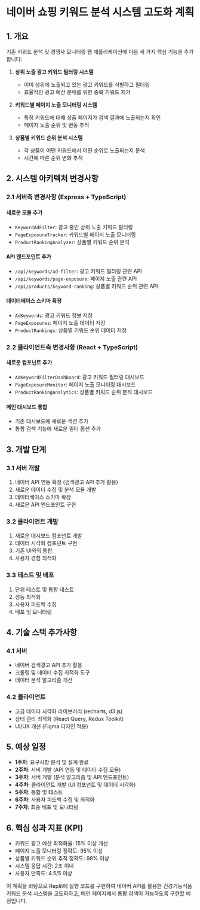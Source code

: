 # 네이버 쇼핑 키워드 분석 시스템 고도화 계획

## 1. 개요

기존 키워드 분석 및 경쟁사 모니터링 웹 애플리케이션에 다음 세 가지 핵심 기능을 추가합니다:

1. **상위 노출 광고 키워드 필터링 시스템**
   - 이미 상위에 노출되고 있는 광고 키워드를 식별하고 필터링
   - 효율적인 광고 예산 분배를 위한 중복 키워드 제거

2. **키워드별 페이지 노출 모니터링 시스템**
   - 특정 키워드에 대해 상품 페이지가 검색 결과에 노출되는지 확인
   - 페이지 노출 순위 및 변동 추적

3. **상품별 키워드 순위 분석 시스템**
   - 각 상품이 어떤 키워드에서 어떤 순위로 노출되는지 분석
   - 시간에 따른 순위 변화 추적

## 2. 시스템 아키텍처 변경사항

### 2.1 서버측 변경사항 (Express + TypeScript)

#### 새로운 모듈 추가
- `KeywordAdFilter`: 광고 중인 상위 노출 키워드 필터링
- `PageExposureTracker`: 키워드별 페이지 노출 모니터링
- `ProductRankingAnalyzer`: 상품별 키워드 순위 분석

#### API 엔드포인트 추가
- `/api/keywords/ad-filter`: 광고 키워드 필터링 관련 API
- `/api/keywords/page-exposure`: 페이지 노출 관련 API
- `/api/products/keyword-ranking`: 상품별 키워드 순위 관련 API

#### 데이터베이스 스키마 확장
- `AdKeywords`: 광고 키워드 정보 저장
- `PageExposures`: 페이지 노출 데이터 저장
- `ProductRankings`: 상품별 키워드 순위 데이터 저장

### 2.2 클라이언트측 변경사항 (React + TypeScript)

#### 새로운 컴포넌트 추가
- `AdKeywordFilterDashboard`: 광고 키워드 필터링 대시보드
- `PageExposureMonitor`: 페이지 노출 모니터링 대시보드
- `ProductRankingAnalytics`: 상품별 키워드 순위 분석 대시보드

#### 메인 대시보드 통합
- 기존 대시보드에 새로운 섹션 추가
- 통합 검색 기능에 새로운 필터 옵션 추가

## 3. 개발 단계

### 3.1 서버 개발
1. 네이버 API 연동 확장 (검색광고 API 추가 활용)
2. 새로운 데이터 수집 및 분석 모듈 개발
3. 데이터베이스 스키마 확장
4. 새로운 API 엔드포인트 구현

### 3.2 클라이언트 개발
1. 새로운 대시보드 컴포넌트 개발
2. 데이터 시각화 컴포넌트 구현
3. 기존 UI와의 통합
4. 사용자 경험 최적화

### 3.3 테스트 및 배포
1. 단위 테스트 및 통합 테스트
2. 성능 최적화
3. 사용자 피드백 수집
4. 배포 및 모니터링

## 4. 기술 스택 추가사항

### 4.1 서버
- 네이버 검색광고 API 추가 활용
- 크롤링 및 데이터 수집 최적화 도구
- 데이터 분석 알고리즘 개선

### 4.2 클라이언트
- 고급 데이터 시각화 라이브러리 (recharts, d3.js)
- 상태 관리 최적화 (React Query, Redux Toolkit)
- UI/UX 개선 (Figma 디자인 적용)

## 5. 예상 일정

- **1주차**: 요구사항 분석 및 설계 완료
- **2주차**: 서버 개발 (API 연동 및 데이터 수집 모듈)
- **3주차**: 서버 개발 (분석 알고리즘 및 API 엔드포인트)
- **4주차**: 클라이언트 개발 (UI 컴포넌트 및 데이터 시각화)
- **5주차**: 통합 및 테스트
- **6주차**: 사용자 피드백 수집 및 최적화
- **7주차**: 최종 배포 및 모니터링

## 6. 핵심 성과 지표 (KPI)

- 키워드 광고 예산 최적화율: 15% 이상 개선
- 페이지 노출 모니터링 정확도: 95% 이상
- 상품별 키워드 순위 추적 정확도: 98% 이상
- 시스템 응답 시간: 2초 이내
- 사용자 만족도: 4.5/5 이상

이 계획을 바탕으로 Replit에 실행 코드를 구현하여 네이버 API를 활용한 건강기능식품 키워드 분석 시스템을 고도화하고, 메인 페이지에서 통합 검색이 가능하도록 구현할 예정입니다.
